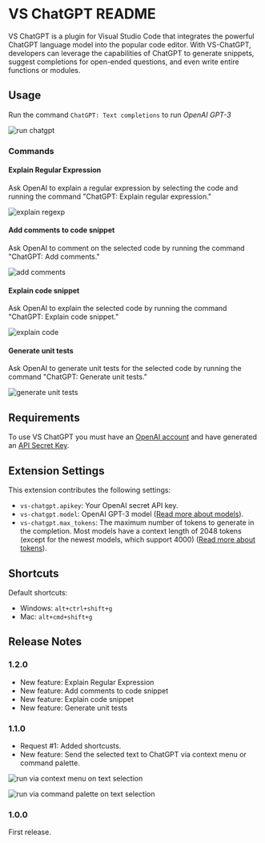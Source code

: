# VS ChatGPT README

VS ChatGPT is a plugin for Visual Studio Code that integrates the powerful ChatGPT language model into the popular code editor. With VS-ChatGPT, developers can leverage the capabilities of ChatGPT to generate snippets, suggest completions for open-ended questions, and even write entire functions or modules.

## Usage

Run the command `ChatGPT: Text completions` to run _OpenAI GPT-3_

![run chatgpt](images/vs-chatgpt.gif)

### Commands

#### **Explain Regular Expression**

Ask OpenAI to explain a regular expression by selecting the code and running the command "ChatGPT: Explain regular expression."

![explain regexp](images/vs-chatgpt-explain-regexp.gif)

#### **Add comments to code snippet**

Ask OpenAI to comment on the selected code by running the command "ChatGPT: Add comments."

![add comments](images/vs-chatgpt-add-comments.gif)

#### **Explain code snippet**

Ask OpenAI to explain the selected code by running the command "ChatGPT: Explain code snippet."

![explain code](images/vs-chatgpt-explain-code.gif)

#### **Generate unit tests**

Ask OpenAI to generate unit tests for the selected code by running the command "ChatGPT: Generate unit tests."

![generate unit tests](images/vs-chatgpt-unit-tests.gif)

## Requirements

To use VS ChatGPT you must have an [OpenAI account](https://beta.openai.com/) and have generated an [API Secret Key](https://beta.openai.com/account/api-keys).

## Extension Settings

This extension contributes the following settings:

- `vs-chatgpt.apikey`: Your OpenAI secret API key.
- `vs-chatgpt.model`: OpenAI GPT-3 model ([Read more about models](https://beta.openai.com/docs/models/gpt-3)).
- `vs-chatgpt.max_tokens`: The maximum number of tokens to generate in the completion. Most models have a context length of 2048 tokens (except for the newest models, which support 4000) ([Read more about tokens](https://beta.openai.com/docs/models/gpt-3)).

## Shortcuts

Default shortcuts:

- Windows: `alt+ctrl+shift+g`
- Mac: `alt+cmd+shift+g`

## Release Notes

### 1.2.0

- New feature: Explain Regular Expression
- New feature: Add comments to code snippet
- New feature: Explain code snippet
- New feature: Generate unit tests

### 1.1.0

- Request #1: Added shortcusts.
- New feature: Send the selected text to ChatGPT via context menu or command palette.

![run via context menu on text selection](images/vs-chatgpt-context.gif)

![run via command palette on text selection](images/vs-chatgpt-text-sel-command.gif)

### 1.0.0

First release.
